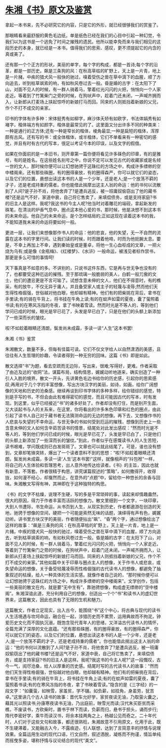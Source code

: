 # [朱湘《书》原文及鉴赏](https://www.vrrw.net/wx/8970.html)

拿起一本书来，先不必研究它的内容，只是它的外形，就已经很够我们的赏鉴了。

那眼睛看来最舒服的黄色毛边纸，单是纸色已经在我们的心目中引起一种幻觉，令我们以为这书是一个逃免了时间之摧残的遗民。他所以能幸免而来与我们相见的这段历史的本身，就已经是一本书，值得我们的思索、感叹，更不须提起它的内含的真或美了。

还有那一个个正方的形状，美丽的单字，每个字的构成，都是一首诗;每个字的沿革，都是一部历史。飙是三条狗的风：在秋高草枯的旷野上，天上是一片青，地上是一片赭，中疾的猎犬风一般快的驰过，嗅着受伤之兽在草中滴下的血腥，顺了方向追去，听到枯草飒索的响，有如秋风卷过去一般。昏是婚的古字：在太阳下了山，对面不见人的时候，有一群人骑着马，擎着红光闪闪的火把，悄悄向一个人家走近。等着到了竹篱柴门之旁的时候，在狗吠声中，趁着门还未闭，一声喊齐拥而入，让新郎从打麦场上挟起惊呼的新娘打马而回。同来的人则抵挡着新娘的父兄，作个不打不成交的亲家。



印书的字体有许多种：宋体挺秀有如柳字，麻沙体夭矫有如欧字，书法体娟秀有如褚字，楷体端方有如颜字。楷体是最常见的了。这里面又分出许多不同的种类来：一种是通行的正方体;还有一种是窄长的楷体，棱角最显;一种是扁短的楷体，浑厚颇有古风。还有写的书：或全体楷体，或半楷体，它们不单看来有一种密切的感觉，并且有时有古代的写本，很足以考证今本的印误，以及文字的假借。

如果在你面前的是一本旧书，则开章第一篇你便将看见许多硃色的印章，有的是雅号，有的是姓名。在这些姓名别号之中，你说不定可以发见古代的收藏家或是名倾一世的文人，那时候你便可以让幻想驰骋于这硃红的方场之中，构成许多缥缈的空中楼阁来。还有那些硃圈，有的圈得豪放，有的圈得森严，你可以就它们的姿态，以及它们的位置，悬想出读这本书的人是一个少年，还是老人;是一个放荡不羁的才子，还是老成持重的儒者。你也能借此揣摩出这主人翁的命运：他的书何以流散到了人间?是子孙不肖，将他舍弃了?是遭兵逃反，被一班庸奴偷窃出了他的藏书楼?还是运气不好，家道中衰，自己将它售卖了，来填偿债务，或是支持家庭?书的旧主人是这样。我呢?我这书的今主人呢?他当时对着雕花的端砚，拿起新发的硃笔，在清淡的炉香气息中，圈点这本他心爱的书，那时候，他是决想不到这本书的未来命运。他自己的未来命运，是个怎样结局的;正如这现在读着这本书的我，不能知道我未来的命运将要如何一般。

更进一层，让我们来想像那作书人的命运：他的悲哀，他的失望，无一不自然的流露在这本书的字里行间。让我们读的时候，时而跟着他啼，时而为他扼腕太息。要是，不幸上再加上不幸，遇到秦始皇或是董卓，将他一生心血呕成的文章，一把火烧为乌有;或是像《金瓶梅》、《红楼梦》、《水浒》一般命运，被浅见者标作禁书，那更是多么可惜的事情呵!

天下事真是不如意的多。不讲别的，只说书这件东西，它是再与世无争也没有的了，也都要受这种厄运的摧残。至于那琉璃一般脆弱的美人，白鹤一般兀傲的文士，他们的遭忌更是不言可喻了。试想含意未伸的文人，他们在不得意时，有的樵采，有的放牛，不仅无异于庸人，并且备受家人或主子的轻蔑与凌辱;然而他们天生得性格倔强，世俗越对他白眼，他却越有精神。他们有的把柴挑在背后，拿书在手里读;有的骑在牛背上，将书挂在牛角上读;有的在蚊声如雷的夏夜，囊了萤照着书读;有的在寒风冻指的冬夜，拿了书映着雪读。然而时光是不等人的，等到他们学问已成的时候，眼光是早已花了，头发是早已白了，只是在他们的头额上新添加了一些深而长的皱纹。

咳!不如趁着眼睛还清朗，鬓发尚未成霜，多读一读“人生”这本书罢!

朱湘《书》鉴赏

朱湘散文，数量不多，但每有佳篇可读。它们不仅文字给人以自然潇洒的美感，且往往有人生哲理的妙趣，令读者得到一种无穷的回味。这篇《书》即是如此。

散文选择“书”为题，看去空疏而无边际，写出来，很难;写得好，更难。作者采取了由近及远的“收网”法，谋篇布局，结构情思，娓娓动听地道来，确实创造了一种引人入胜的境界。散文一开头，先讲黄色毛边书给你的历史感，引起你的思索感叹;再用对于几个字的丰富想像，写出方块汉字的美丽，如诗，如画，给你广阔想像的天地和历史的沧桑感。继续再谈到印书字体的多种多样，给你错综的感觉，特别是手写的书，不但会由此有难得密切的感觉，而且可能因古代的写本，时有发现。到这里，似乎已经接近“书”的诸多好处了。作者却没有打住，而是别开生面，又大谈起书与人的关系来，在这里，你将看出的许多朱色印章和红色的圈点，由此引起了读书人自己对于藏书者无法猜测命运的无边的想像。再下去，又想像作书的人悲哀与失望的不幸命运，与世无争的书如何受到厄运的摧残，想像到历史上一些含意未伸的文人如何含辛茹苦读书的情景，结尾处对此发出感叹：“然而时光是不等人的，等到他们学问已成的时候，眼光是早已花了，头发是早已白了，只是他们的头额上新添加了一些深而长的皱纹。”到此，作者似乎在感慨读书人的人生苦短，读书艰难，学问既成则已白发斑斑了。文章也可以就此结尾了。可是，谁也没有想到，文章却笔锋突转，爆出了一个读者意料不到的思想：“咳!不如趁着眼睛还清朗，鬓发尚未成霜，多读一读‘人生’这本书罢!”这样，就像相声的“抖包袱”一样，将自己的人生体验和哲理思考，出人意外地传达给读者。《书》的主旨，因此也就有新意，不落套。作者很精于构思，讲究谋篇叙述的“策略”，如何撒得开，收得拢，如何漫不经心，却戛然而止，在意外的“点题”中，留给你一种悠长的余香与回味。朱湘散文写得有神，其神即在于这种独特的构思。

《书》的文字不枯燥，说理不生硬，写的多是平常琐碎的事，读起来却情趣盎然，很大的原因，得力于作者丰富而活跃的想像力。散文里细到一个文字，一块印章，大到人书遭际，书生命运，从书页到人生，从现实到历史，作者都遨游在创造的天地，驰骋于想像的空间，硬把一个可能是索然无味的话题，演绎得有声有色，娓娓动听。讲书里方块汉字的美丽，作者随便拈出“飙”、“昏”两个字，通过想像绘出了这样的故事：“飙是三条狗的风：在秋高草枯的旷野上，天上是一片青，地上是一片赭，中疾的猎犬风一般快的驰过，嗅着受伤之兽在草中滴下的血腥，顺了方向追去，听到枯草飒索的响，有如秋风卷过去一般。昏是婚的古字：在太阳下了山，对面不见人的时候，有一群人骑着马，擎着红光闪闪的火把，悄悄向一个人家走近。等着到了竹篱柴门之旁的时候，在狗吠声中，趁着门还未闭，一声喊齐拥而入，让新郎从打麦场上挟起惊呼的新娘打马而回。同来的人则抵挡着新娘的父兄，作个不打不成交的亲家。”其他如篇中关于印章与圈点主人的想像，关于作书人或悲哀，或失望命运的想像，关于备受轻蔑凌辱而性格倔强的古代读书人的想像，都避免了抽象叙述的枯燥，给人一种具体的生活实感。就像作者自己说的，“那时候你便可以让幻想驰骋于这硃红的方场之中，构成许多缥缈的空中楼阁来”。文学创作，包括一些美丽的散文在内，就是要“无中生有”，靠驰骋想像，构成虚无缥缈的“空中楼阁”。朱湘深谙此道，充分利用自己的想像，创造出一个个“书”和读书人的虚幻世界来，这篇散文，因此也具有了无限的生机和魅力。

这篇散文，作者立足现实，出入古今，能围绕“书”这个中心，将古典与现代的读书人生活境遇与坎坷命运，融合在一起，涉猎历史而不累赘，运用典故而不拘泥，钟爱历史文化而不固执沉溺，既饱含现代青年人的思绪，又洋溢古代读书人的情怀，全篇充满了深厚的文化底蕴。“还有那些硃圈，有的圈得豪放，有的圈得森严，你可以就它们的姿态，以及它们的位置，悬想出读这本书的人是一个少年，还是老人;是一个放荡不羁的才子，还是老成持重的儒者”。你也能借此揣出这主人翁的命运：“他的书何以流散到了人间?是子孙不肖，将他舍弃了?是遭兵逃反，被一班庸奴偷窃出了他的藏书楼?还是运气不好，家道中衰，自己将它售卖了，来填偿债务，或是支持家庭?书的旧主人是这样。我呢?我这书的今主人呢?”这一段慨叹，古今一气，阅尽沧桑，给人以厚重的历史感。结尾时写的古代读书人的故事：“然而他们天生得性格倔强，世俗越对他白眼，他却越有精神。他们有的把柴挑在背后，拿书在手里读;有的骑在牛背上，将书挂在牛角上读;有的在蚊声如雷的夏夜，囊了萤照着书读;有的在寒风冻指的冬夜，拿了书映着雪读。”隐含的是《三字经》的一段文字：“如囊萤，如映雪，家虽贫，学不辍。如负薪，如挂角，身虽劳，犹苦卓。”这里讲几个古人读书的故事：晋代车允好学，家贫夜读无油，乃取萤火囊之，藉其光以照读书;孙康寒夜读书无油，乃出庭前，映雪光而读;汉代朱买臣贫而采樵，不废读书，方砍柴时，置书于林下而读，负薪而归，悬书于担头，诵而步行;隋代李密好学，乘牛而读汉书，将余本挂两角之上，杨越公见而奇之。二十年代时，人们对于这些文句和故事，都还很熟稔，朱湘故意不引用原文，化用于此，既不生硬滞着，又能融古入今，不露痕迹，引人联想，达到了言简意丰的抒情与说理效果。全篇运用生动的现代口语，行文自然，叙述洒脱，凝练而不拘谨，情旨单纯而摇曳多姿，堪称抒情与议论结合的现代“美文”。

